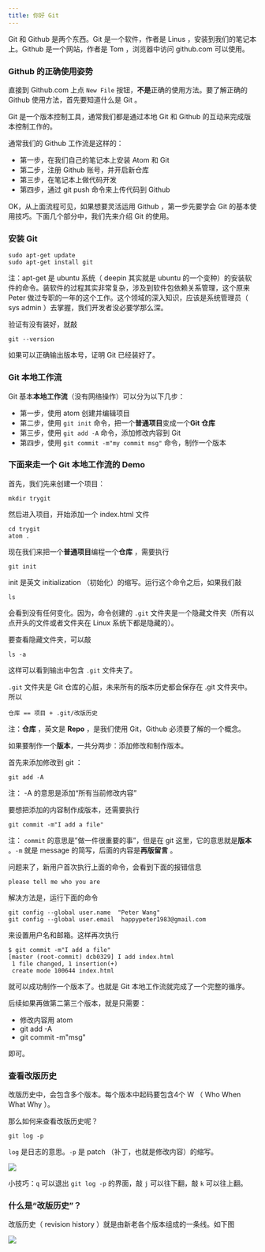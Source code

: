```yaml
---
title: 你好 Git
---
```


Git 和 Github 是两个东西。Git 是一个软件，作者是 Linus ，安装到我们的笔记本上。Github 是一个网站，作者是 Tom ，浏览器中访问 github.com 可以使用。

### Github 的正确使用姿势

直接到 Github.com 上点 `New File` 按钮，**不是**正确的使用方法。要了解正确的 Github 使用方法，首先要知道什么是 Git 。

Git 是一个版本控制工具，通常我们都是通过本地 Git 和 Github 的互动来完成版本控制工作的。

通常我们的 Github 工作流是这样的：

- 第一步，在我们自己的笔记本上安装 Atom 和 Git
- 第二步，注册 Github 账号，并开启新仓库
- 第三步，在笔记本上做代码开发
- 第四步，通过 git push 命令来上传代码到 Github


OK，从上面流程可见，如果想要灵活运用 Github ，第一步先要学会 Git 的基本使用技巧。下面几个部分中，我们先来介绍 Git 的使用。

### 安装 Git

```
sudo apt-get update
sudo apt-get install git
```

注：apt-get 是 ubuntu 系统（ deepin 其实就是 ubuntu 的一个变种）的安装软件的命令。装软件的过程其实非常复杂，涉及到软件包依赖关系管理，这个原来 Peter 做过专职的一年的这个工作。这个领域的深入知识，应该是系统管理员（ sys admin ）去掌握，我们开发者没必要学那么深。

验证有没有装好，就敲

```
git --version
```

如果可以正确输出版本号，证明 Git 已经装好了。


### Git 本地工作流

Git 基本**本地工作流**（没有网络操作）可以分为以下几步：


- 第一步，使用 atom 创建并编辑项目
- 第二步，使用 `git init` 命令，把一个**普通项目**变成一个**Git 仓库**
- 第三步，使用 `git add -A` 命令，添加修改内容到 Git
- 第四步，使用 `git commit -m"my commit msg"` 命令，制作一个版本

### 下面来走一个 Git 本地工作流的 Demo


首先，我们先来创建一个项目：


```
mkdir trygit
```


然后进入项目，开始添加一个 index.html 文件


```
cd trygit
atom .
```


现在我们来把一个**普通项目**编程一个**仓库** ，需要执行

```
git init
```

init 是英文 initialization （初始化）的缩写。运行这个命令之后，如果我们敲

```
ls
```

会看到没有任何变化。因为，命令创建的 `.git` 文件夹是一个隐藏文件夹（所有以点开头的文件或者文件夹在 Linux 系统下都是隐藏的）。

要查看隐藏文件夹，可以敲

```
ls -a
```

这样可以看到输出中包含 `.git` 文件夹了。

`.git` 文件夹是 Git 仓库的心脏，未来所有的版本历史都会保存在 .git 文件夹中。所以

```
仓库 == 项目 + .git/改版历史
```

注：**仓库** ，英文是 **Repo** ，是我们使用 Git，Github 必须要了解的一个概念。

如果要制作一个**版本**，一共分两步：添加修改和制作版本。

首先来添加修改到 git ：

```
git add -A
```

注： -A 的意思是添加“所有当前修改内容”

要想把添加的内容制作成版本，还需要执行


```
git commit -m"I add a file"
```

注： `commit` 的意思是”做一件很重要的事”，但是在 git 这里，它的意思就是**版本** 。`-m` 就是 message 的简写，后面的内容是**再版留言** 。

问题来了，新用户首次执行上面的命令，会看到下面的报错信息

```
please tell me who you are
```

解决方法是，运行下面的命令

```
git config --global user.name  "Peter Wang"
git config --global user.email  happypeter1983@gmail.com
```

来设置用户名和邮箱。这样再次执行

```
$ git commit -m"I add a file"
[master (root-commit) dcb0329] I add index.html
 1 file changed, 1 insertion(+)
 create mode 100644 index.html
```

就可以成功制作一个版本了。也就是 Git 本地工作流就完成了一个完整的循序。

后续如果再做第二第三个版本，就是只需要：

- 修改内容用 atom
- git add -A
- git commit -m"msg"

即可。


### 查看改版历史

改版历史中，会包含多个版本。每个版本中起码要包含4个 W （ Who When What Why ）。

那么如何来查看改版历史呢？

```
git log -p
```

`log` 是日志的意思。`-p` 是 patch （补丁，也就是修改内容）的缩写。

![](https://github.com/happypeter/digicity/blob/master/img/4w-git.png?raw=true)


小技巧：`q` 可以退出 `git log -p` 的界面，敲 `j` 可以往下翻，敲 `k` 可以往上翻。


### 什么是“改版历史”？

改版历史（ revision history ）就是由新老各个版本组成的一条线。如下图

![](https://github.com/happypeter/digicity/blob/master/img/git-history.png?raw=true)
